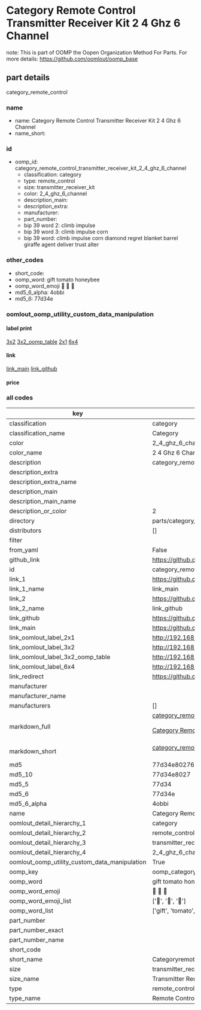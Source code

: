 # Category Remote Control Transmitter Receiver Kit 2 4 Ghz 6 Channel  

note: This is part of OOMP the Oopen Organization Method For Parts. For more details: https://github.com/oomlout/oomp_base

##  part details
  



category_remote_control



### name
* name: Category Remote Control Transmitter Receiver Kit 2 4 Ghz 6 Channel
* name_short: 
### id
* oomp_id: category_remote_control_transmitter_receiver_kit_2_4_ghz_6_channel
  * classification: category
  * type: remote_control
  * size: transmitter_receiver_kit
  * color: 2_4_ghz_6_channel
  * description_main: 
  * description_extra: 
  * manufacturer: 
  * part_number: 
  * bip 39 word 2: climb impulse
  * bip 39 word 3: climb impulse corn
  * bip 39 word: climb impulse corn diamond regret blanket barrel giraffe agent deliver trust alter

### other_codes
* short_code: 
* oomp_word: gift tomato honeybee
* oomp_word_emoji :gift: :tomato: :honeybee:
* md5_6_alpha: 4obbi
* md5_6: 77d34e






### oomlout_oomp_utility_custom_data_manipulation
#### label print
[3x2](http://192.168.1.245:1112/?label=oomp%204obbi)
[3x2_oomp_table](http://192.168.1.108:1112/?label=oomp%204obbi)
[2x1](http://192.168.1.242:1112/?label=oomp%204obbi)
[6x4](http://192.168.1.55:1112/?label=oomp%204obbi)    

#### link

[link_main](https://github.com/oomlout/oomlout_oomp_version_1_messy/tree/main/parts/category_remote_control_transmitter_receiver_kit_2_4_ghz_6_channel) [link_github](https://github.com/oomlout/oomlout_oomp_version_1_messy/tree/main/parts/category_remote_control_transmitter_receiver_kit_2_4_ghz_6_channel)                             

#### price







### all codes 
| key | value |  
| --- | --- |  
| classification | category |  
| classification_name | Category |  
| color | 2_4_ghz_6_channel |  
| color_name | 2 4 Ghz 6 Channel |  
| description | category_remote_control |  
| description_extra |  |  
| description_extra_name |  |  
| description_main |  |  
| description_main_name |  |  
| description_or_color | 2  |  
| directory | parts/category_remote_control_transmitter_receiver_kit_2_4_ghz_6_channel |  
| distributors | [] |  
| filter |  |  
| from_yaml | False |  
| github_link | https://github.com/oomlout/oomlout_oomp_part_src/tree/main/parts/category_remote_control_transmitter_receiver_kit_2_4_ghz_6_channel |  
| id | category_remote_control_transmitter_receiver_kit_2_4_ghz_6_channel |  
| link_1 | https://github.com/oomlout/oomlout_oomp_version_1_messy/tree/main/parts/category_remote_control_transmitter_receiver_kit_2_4_ghz_6_channel |  
| link_1_name | link_main |  
| link_2 | https://github.com/oomlout/oomlout_oomp_version_1_messy/tree/main/parts/category_remote_control_transmitter_receiver_kit_2_4_ghz_6_channel |  
| link_2_name | link_github |  
| link_github | https://github.com/oomlout/oomlout_oomp_version_1_messy/tree/main/parts/category_remote_control_transmitter_receiver_kit_2_4_ghz_6_channel |  
| link_main | https://github.com/oomlout/oomlout_oomp_version_1_messy/tree/main/parts/category_remote_control_transmitter_receiver_kit_2_4_ghz_6_channel |  
| link_oomlout_label_2x1 | http://192.168.1.242:1112/?label=oomp%204obbi |  
| link_oomlout_label_3x2 | http://192.168.1.245:1112/?label=oomp%204obbi |  
| link_oomlout_label_3x2_oomp_table | http://192.168.1.108:1112/?label=oomp%204obbi |  
| link_oomlout_label_6x4 | http://192.168.1.55:1112/?label=oomp%204obbi |  
| link_redirect | https://github.com/oomlout/oomlout_oomp_version_1_messy/tree/main/parts/category_remote_control_transmitter_receiver_kit_2_4_ghz_6_channel |  
| manufacturer |  |  
| manufacturer_name |  |  
| manufacturers | [] |  
| markdown_full | [category_remote_control_transmitter_receiver_kit_2_4_ghz_6_channel](none)<br>[](none)<br>[Category Remote Control Transmitter Receiver Kit 2 4 Ghz 6 Channel](none)<br><br> |  
| markdown_short | [category_remote_control_transmitter_receiver_kit_2_4_ghz_6_channel](none)<br><br> |  
| md5 | 77d34e80276222585d5a53d260dc8958 |  
| md5_10 | 77d34e8027 |  
| md5_5 | 77d34 |  
| md5_6 | 77d34e |  
| md5_6_alpha | 4obbi |  
| name | Category Remote Control Transmitter Receiver Kit 2 4 Ghz 6 Channel |  
| oomlout_detail_hierarchy_1 | category |  
| oomlout_detail_hierarchy_2 | remote_control |  
| oomlout_detail_hierarchy_3 | transmitter_receiver_kit |  
| oomlout_detail_hierarchy_4 | 2_4_ghz_6_channel |  
| oomlout_oomp_utility_custom_data_manipulation | True |  
| oomp_key | oomp_category_remote_control_transmitter_receiver_kit_2_4_ghz_6_channel |  
| oomp_word | gift tomato honeybee |  
| oomp_word_emoji | :gift: :tomato: :honeybee: |  
| oomp_word_emoji_list | [':gift:', ':tomato:', ':honeybee:'] |  
| oomp_word_list | ['gift', 'tomato', 'honeybee'] |  
| part_number |  |  
| part_number_exact |  |  
| part_number_name |  |  
| short_code |  |  
| short_name | Categoryremotecontrol |  
| size | transmitter_receiver_kit |  
| size_name | Transmitter Receiver Kit |  
| type | remote_control |  
| type_name | Remote Control |  
